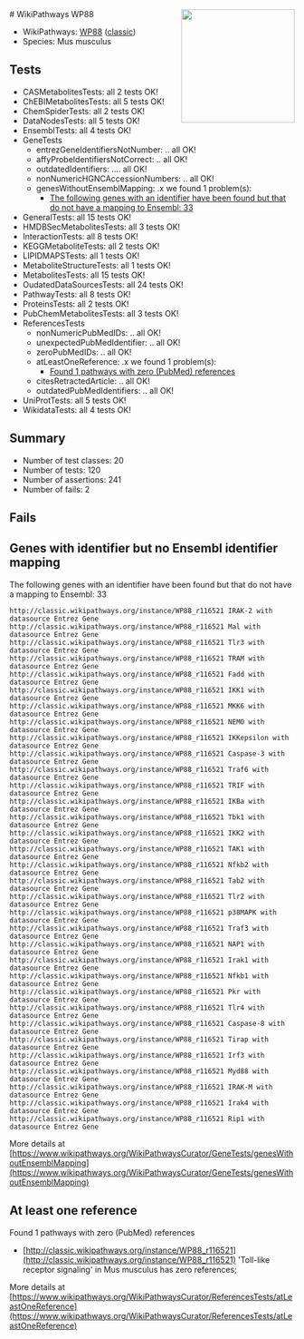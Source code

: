 <img style="float: right; width: 200px" src="https://upload.wikimedia.org/wikipedia/commons/thumb/8/83/Wplogo_with_text_500.png/640px-Wplogo_with_text_500.png" />
# WikiPathways WP88

* WikiPathways: [WP88](https://wikipathways.org/pathways/WP88) ([classic](https://classic.wikipathways.org/instance/WP88))
* Species: Mus musculus
## Tests
* CASMetabolitesTests: all 2 tests OK!
* ChEBIMetabolitesTests: all 5 tests OK!
* ChemSpiderTests: all 2 tests OK!
* DataNodesTests: all 5 tests OK!
* EnsemblTests: all 4 tests OK!
* GeneTests
    * entrezGeneIdentifiersNotNumber: .. all OK!
    * affyProbeIdentifiersNotCorrect: .. all OK!
    * outdatedIdentifiers: .... all OK!
    * nonNumericHGNCAccessionNumbers: .. all OK!
    * genesWithoutEnsemblMapping: .x we found 1 problem(s):
        * [The following genes with an identifier have been found but that do not have a mapping to Ensembl: 33](#c4e5434e)
* GeneralTests: all 15 tests OK!
* HMDBSecMetabolitesTests: all 3 tests OK!
* InteractionTests: all 8 tests OK!
* KEGGMetaboliteTests: all 2 tests OK!
* LIPIDMAPSTests: all 1 tests OK!
* MetaboliteStructureTests: all 1 tests OK!
* MetabolitesTests: all 15 tests OK!
* OudatedDataSourcesTests: all 24 tests OK!
* PathwayTests: all 8 tests OK!
* ProteinsTests: all 2 tests OK!
* PubChemMetabolitesTests: all 3 tests OK!
* ReferencesTests
    * nonNumericPubMedIDs: .. all OK!
    * unexpectedPubMedIdentifier: .. all OK!
    * zeroPubMedIDs: .. all OK!
    * atLeastOneReference: .x we found 1 problem(s):
        * [Found 1 pathways with zero (PubMed) references](#d0a459f0)
    * citesRetractedArticle: .. all OK!
    * outdatedPubMedIdentifiers: .. all OK!
* UniProtTests: all 5 tests OK!
* WikidataTests: all 4 tests OK!


## Summary

* Number of test classes: 20
* Number of tests: 120
* Number of assertions: 241
* Number of fails: 2

## Fails

<a name="c4e5434e" />

## Genes with identifier but no Ensembl identifier mapping

The following genes with an identifier have been found but that do not have a mapping to Ensembl: 33
```
http://classic.wikipathways.org/instance/WP88_r116521 IRAK-2 with datasource Entrez Gene
http://classic.wikipathways.org/instance/WP88_r116521 Mal with datasource Entrez Gene
http://classic.wikipathways.org/instance/WP88_r116521 Tlr3 with datasource Entrez Gene
http://classic.wikipathways.org/instance/WP88_r116521 TRAM with datasource Entrez Gene
http://classic.wikipathways.org/instance/WP88_r116521 Fadd with datasource Entrez Gene
http://classic.wikipathways.org/instance/WP88_r116521 IKK1 with datasource Entrez Gene
http://classic.wikipathways.org/instance/WP88_r116521 MKK6 with datasource Entrez Gene
http://classic.wikipathways.org/instance/WP88_r116521 NEMO with datasource Entrez Gene
http://classic.wikipathways.org/instance/WP88_r116521 IKKepsilon with datasource Entrez Gene
http://classic.wikipathways.org/instance/WP88_r116521 Caspase-3 with datasource Entrez Gene
http://classic.wikipathways.org/instance/WP88_r116521 Traf6 with datasource Entrez Gene
http://classic.wikipathways.org/instance/WP88_r116521 TRIF with datasource Entrez Gene
http://classic.wikipathways.org/instance/WP88_r116521 IKBa with datasource Entrez Gene
http://classic.wikipathways.org/instance/WP88_r116521 Tbk1 with datasource Entrez Gene
http://classic.wikipathways.org/instance/WP88_r116521 IKK2 with datasource Entrez Gene
http://classic.wikipathways.org/instance/WP88_r116521 TAK1 with datasource Entrez Gene
http://classic.wikipathways.org/instance/WP88_r116521 Nfkb2 with datasource Entrez Gene
http://classic.wikipathways.org/instance/WP88_r116521 Tab2 with datasource Entrez Gene
http://classic.wikipathways.org/instance/WP88_r116521 Tlr2 with datasource Entrez Gene
http://classic.wikipathways.org/instance/WP88_r116521 p38MAPK with datasource Entrez Gene
http://classic.wikipathways.org/instance/WP88_r116521 Traf3 with datasource Entrez Gene
http://classic.wikipathways.org/instance/WP88_r116521 NAP1 with datasource Entrez Gene
http://classic.wikipathways.org/instance/WP88_r116521 Irak1 with datasource Entrez Gene
http://classic.wikipathways.org/instance/WP88_r116521 Nfkb1 with datasource Entrez Gene
http://classic.wikipathways.org/instance/WP88_r116521 Pkr with datasource Entrez Gene
http://classic.wikipathways.org/instance/WP88_r116521 Tlr4 with datasource Entrez Gene
http://classic.wikipathways.org/instance/WP88_r116521 Caspase-8 with datasource Entrez Gene
http://classic.wikipathways.org/instance/WP88_r116521 Tirap with datasource Entrez Gene
http://classic.wikipathways.org/instance/WP88_r116521 Irf3 with datasource Entrez Gene
http://classic.wikipathways.org/instance/WP88_r116521 Myd88 with datasource Entrez Gene
http://classic.wikipathways.org/instance/WP88_r116521 IRAK-M with datasource Entrez Gene
http://classic.wikipathways.org/instance/WP88_r116521 Irak4 with datasource Entrez Gene
http://classic.wikipathways.org/instance/WP88_r116521 Rip1 with datasource Entrez Gene
```

More details at [https://www.wikipathways.org/WikiPathwaysCurator/GeneTests/genesWithoutEnsemblMapping](https://www.wikipathways.org/WikiPathwaysCurator/GeneTests/genesWithoutEnsemblMapping)

<a name="d0a459f0" />

## At least one reference

Found 1 pathways with zero (PubMed) references

* [http://classic.wikipathways.org/instance/WP88_r116521](http://classic.wikipathways.org/instance/WP88_r116521) 'Toll-like receptor signaling' in Mus musculus has zero references; 


More details at [https://www.wikipathways.org/WikiPathwaysCurator/ReferencesTests/atLeastOneReference](https://www.wikipathways.org/WikiPathwaysCurator/ReferencesTests/atLeastOneReference)

